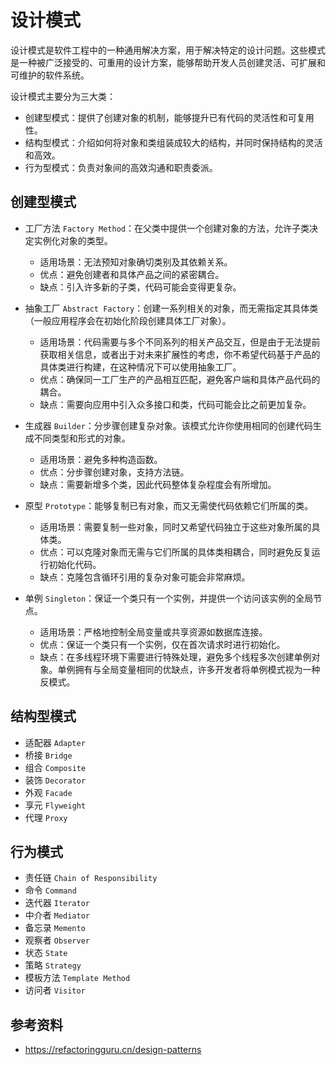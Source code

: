 # 设计模式

设计模式是软件工程中的一种通用解决方案，用于解决特定的设计问题。这些模式是一种被广泛接受的、可重用的设计方案，能够帮助开发人员创建灵活、可扩展和可维护的软件系统。

设计模式主要分为三大类：
- 创建型模式：提供了创建对象的机制，能够提升已有代码的灵活性和可复用性。
- 结构型模式：介绍如何将对象和类组装成较大的结构，并同时保持结构的灵活和高效。
- 行为型模式：负责对象间的高效沟通和职责委派。

## 创建型模式

- 工厂方法 `Factory Method`：在父类中提供一个创建对象的方法，允许子类决定实例化对象的类型。
    - 适用场景：无法预知对象确切类别及其依赖关系。
    - 优点：避免创建者和具体产品之间的紧密耦合。
    - 缺点：引入许多新的子类，代码可能会变得更复杂。

- 抽象工厂 `Abstract Factory`：创建一系列相关的对象，而无需指定其具体类（一般应用程序会在初始化阶段创建具体工厂对象）。
    - 适用场景：代码需要与多个不同系列的相关产品交互，但是由于无法提前获取相关信息，或者出于对未来扩展性的考虑，你不希望代码基于产品的具体类进行构建，在这种情况下可以使用抽象工厂。
    - 优点：确保同一工厂生产的产品相互匹配，避免客户端和具体产品代码的耦合。
    - 缺点：需要向应用中引入众多接口和类，代码可能会比之前更加复杂。

- 生成器 `Builder`：分步骤创建复杂对象。该模式允许你使用相同的创建代码生成不同类型和形式的对象。
    - 适用场景：避免多种构造函数。
    - 优点：分步骤创建对象，支持方法链。
    - 缺点：需要新增多个类，因此代码整体复杂程度会有所增加。

- 原型 `Prototype`：能够复制已有对象，而又无需使代码依赖它们所属的类。
    - 适用场景：需要复制一些对象，同时又希望代码独立于这些对象所属的具体类。
    - 优点：可以克隆对象而无需与它们所属的具体类相耦合，同时避免反复运行初始化代码。
    - 缺点：克隆包含循环引用的复杂对象可能会非常麻烦。

- 单例 `Singleton`：保证一个类只有一个实例，并提供一个访问该实例的全局节点。
    - 适用场景：严格地控制全局变量或共享资源如数据库连接。
    - 优点：保证一个类只有一个实例，仅在首次请求时进行初始化。
    - 缺点：在多线程环境下需要进行特殊处理，避免多个线程多次创建单例对象。单例拥有与全局变量相同的优缺点，许多开发者将单例模式视为一种反模式。

## 结构型模式

- 适配器 `Adapter`
- 桥接 `Bridge`
- 组合 `Composite`
- 装饰 `Decorator`
- 外观 `Facade`
- 享元 `Flyweight`
- 代理 `Proxy`

## 行为模式

- 责任链 `Chain of Responsibility`
- 命令 `Command`
- 迭代器 `Iterator`
- 中介者 `Mediator`
- 备忘录 `Memento`
- 观察者 `Observer`
- 状态 `State`
- 策略 `Strategy`
- 模板方法 `Template Method`
- 访问者 `Visitor`



## 参考资料

- https://refactoringguru.cn/design-patterns